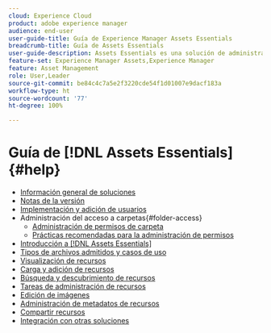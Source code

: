 ```yaml
---
cloud: Experience Cloud
product: adobe experience manager
audience: end-user
user-guide-title: Guía de Experience Manager Assets Essentials
breadcrumb-title: Guía de Assets Essentials
user-guide-description: Assets Essentials es una solución de administración de recursos ligera que funciona desde otras aplicaciones de Experience Cloud.
feature-set: Experience Manager Assets,Experience Manager
feature: Asset Management
role: User,Leader
source-git-commit: be84c4c7a5e2f3220cde54f1d01007e9dacf183a
workflow-type: ht
source-wordcount: '77'
ht-degree: 100%

---
```



# Guía de [!DNL Assets Essentials] {#help}

+ [Información general de soluciones](introduction.md)
+ [Notas de la versión](release-notes.md)
+ [Implementación y adición de usuarios](deploy-administer.md)
+ Administración del acceso a carpetas{#folder-access}
   + [Administración de permisos de carpeta](manage-permissions.md)
   + [Prácticas recomendadas para la administración de permisos](permission-management-best-practices.md)
+ [Introducción a [!DNL Assets Essentials]](get-started.md)
+ [Tipos de archivos admitidos y casos de uso](supported-file-formats.md)
+ [Visualización de recursos](navigate-view.md)
+ [Carga y adición de recursos](add-delete.md)
+ [Búsqueda y descubrimiento de recursos](search.md)
+ [Tareas de administración de recursos](manage-organize.md)
+ [Edición de imágenes](edit-images.md)
+ [Administración de metadatos de recursos](metadata.md)
+ [Compartir recursos](share-links-for-assets.md)
+ [Integración con otras soluciones](integration.md)

